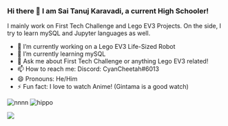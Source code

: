 ### Hi there 👋 I am Sai Tanuj Karavadi, a current High Schooler!

I mainly work on First Tech Challenge and Lego EV3 Projects. On the side, I try to learn mySQL and Jupyter languages as well. 

- 🔭 I’m currently working on a Lego EV3 Life-Sized Robot 
- 🌱 I’m currently learning mySQL
- 💬 Ask me about First Tech Challenge or anything Lego EV3 related!
- 📫 How to reach me: Discord: CyanCheetah#6013
- 😄 Pronouns: He/Him
- ⚡ Fun fact: I love to watch Anime! (Gintama is a good watch)

![nnnn](https://user-images.githubusercontent.com/91763642/231606919-f6e5ca99-5d11-4c90-9642-670b3ec69198.gif)
![hippo](https://i.pinimg.com/originals/ba/3e/74/ba3e74fca9813417524309b7d89c5f2f.gif)


![](https://komarev.com/ghpvc/?username=CyanCheetah&color=blue)
<!--
**CyanCheetah/CyanCheetah** is a ✨ _special_ ✨ repository because its `README.md` (this file) appears on your GitHub profile.

Here are some ideas to get you started:

- 🔭 I’m currently working on ...
- 🌱 I’m currently learning ...
- 👯 I’m looking to collaborate on ...
- 🤔 I’m looking for help with ...
- 💬 Ask me about ...
- 📫 How to reach me: ...
- 😄 Pronouns: ...
- ⚡ Fun fact: ...
-->
